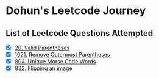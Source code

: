 # Dohun's Leetcode Journey

## List of Leetcode Questions Attempted
- [x] [20. Valid Parentheses](https://github.com/doinghun/leetcode/blob/master/valid-parentheses.js)
- [x] [1021. Remove Outermost Parentheses](https://github.com/doinghun/leetcode/blob/master/remove-outermost-paretheses.js)
- [x] [804. Unique Morse Code Words](https://github.com/doinghun/leetcode/blob/master/unique-morse-code-words.js)
- [x] [832. Flipping an image](https://github.com/doinghun/leetcode/blob/master/flipping-image.md)
